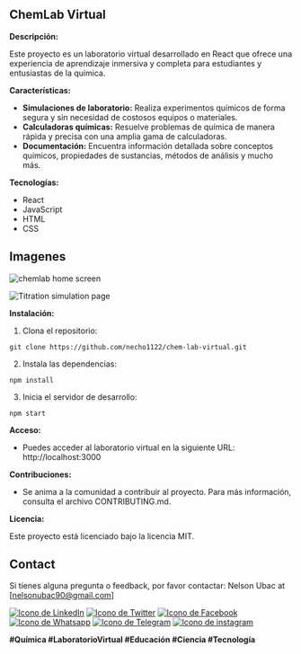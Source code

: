 ## ChemLab Virtual

**Descripción:**

Este proyecto es un laboratorio virtual desarrollado en React que ofrece una experiencia de aprendizaje inmersiva y completa para estudiantes y entusiastas de la química.

**Características:**

* **Simulaciones de laboratorio:** Realiza experimentos químicos de forma segura y sin necesidad de costosos equipos o materiales.
* **Calculadoras químicas:** Resuelve problemas de química de manera rápida y precisa con una amplia gama de calculadoras.
* **Documentación:** Encuentra información detallada sobre conceptos químicos, propiedades de sustancias, métodos de análisis y mucho más.

**Tecnologías:**

* React
* JavaScript
* HTML
* CSS

## Imagenes


![chemlab home screen](https://live.staticflickr.com/65535/53569664215_8a0eb2c848_c.jpg)

![Titration simulation page](https://live.staticflickr.com/65535/53568372282_996300b129.jpg)

**Instalación:**

1. Clona el repositorio:

```
git clone https://github.com/necho1122/chem-lab-virtual.git
```

2. Instala las dependencias:

```
npm install
```

3. Inicia el servidor de desarrollo:

```
npm start
```

**Acceso:**

* Puedes acceder al laboratorio virtual en la siguiente URL: http://localhost:3000

**Contribuciones:**

* Se anima a la comunidad a contribuir al proyecto. Para más información, consulta el archivo CONTRIBUTING.md.

**Licencia:**

Este proyecto está licenciado bajo la licencia MIT.

## Contact

Si tienes alguna pregunta o feedback, por favor contactar: Nelson Ubac at [nelsonubac90@gmail.com]

[![Icono de LinkedIn](https://img.icons8.com/ios/100/linkedin.png)](https://www.linkedin.com/in/nelson-enrique-ubac-jimenez-6b1996118/)
[![Icono de Twitter](https://img.icons8.com/ios/100/twitter.png)](https://twitter.com/necho1122)
[![Icono de Facebook](https://img.icons8.com/ios/100/facebook.png)](https://www.facebook.com/nelson.ubac)
[![Icono de Whatsapp](https://img.icons8.com/ios/100/whatsapp.png)](https://wa.me/5595981113387)
[![Icono de Telegram](https://img.icons8.com/ios/100/telegram.png)](https://t.me/necho1122)
[![Icono de instagram](https://img.icons8.com/ios/100/instagram.png)](https://www.instagram.com/nelsonubac/)

**#Química #LaboratorioVirtual #Educación #Ciencia #Tecnología**
